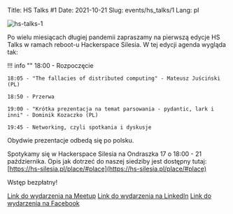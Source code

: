 Title: HS Talks #1
Date: 2021-10-21
Slug: events/hs_talks/1
Lang: pl

![hs-talks-1](/images/hs_talks/hs_talks_1.png)

Po wielu miesiącach długiej pandemii zapraszamy na pierwszą edycje HS Talks w ramach reboot-u Hackerspace Silesia.
W tej edycji agenda wygląda tak:

!!! info ""
    18:00 - Rozpoczęcie

    18:05 - "The fallacies of distributed computing" - Mateusz Juściński (PL)
    
    18:50 - Przerwa
    
    19:00 - "Krótka prezentacja na temat parsowania - pydantic, lark i inni" - Dominik Kozaczko (PL)
    
    19:45 - Networking, czyli spotkania i dyskusje
    


Obydwie prezentacje odbedą się po polsku.

Spotykamy się w Hackerspace Silesia na Ondraszka 17 o 18:00 - 21 października. Opis jak dotrzeć do naszej siedziby jest dostępny tutaj: [https://hs-silesia.pl/place/#place](https://hs-silesia.pl/place/#place)

Wstęp bezpłatny!

[Link do wydarzenia na Meetup](https://www.meetup.com/Hackerspace-Silesia/events/281102887/)
[Link do wydarzenia na LinkedIn](https://www.linkedin.com/events/hstalks-16850008218270273536/)
[Link do wydarzenia na Facebook](https://www.facebook.com/events/419112679649783?ref=newsfeed)
